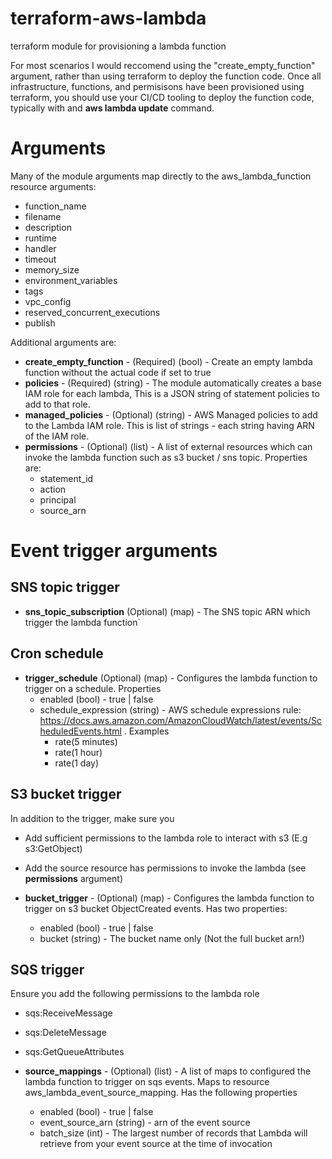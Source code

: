 # terraform-aws-lambda
terraform module for provisioning a lambda function 

For most scenarios I would reccomend using the "create_empty_function" argument, rather than using terraform to deploy the function code. Once all infrastructure, functions, and permisisons have been provisioned using terraform, you should use your CI/CD tooling to deploy the function code, typically with and **aws lambda update** command.


# Arguments
Many of the module arguments map directly to the aws_lambda_function resource arguments:
* function_name 
* filename
* description
* runtime
* handler
* timeout
* memory_size
* environment_variables
* tags
* vpc_config
* reserved_concurrent_executions
* publish

Additional arguments are:
* **create_empty_function** - (Required) (bool) - Create an empty lambda function without the actual code if set to true
* **policies** - (Required) (string) - The module automatically creates a base IAM role for each lambda, This is a JSON string of statement policies to add to that role.
* **managed_policies** - (Optional) (string) - AWS Managed policies to add to the Lambda IAM role. This is list of strings - each string having ARN of the IAM role.
* **permissions** - (Optional) (list) - A list of external resources which can invoke the lambda function such as s3 bucket / sns topic. Properties are:
  * statement_id
  * action
  * principal
  * source_arn


# Event trigger arguments

## SNS topic trigger
* **sns_topic_subscription** (Optional) (map) - The SNS topic ARN which trigger the lambda function`

## Cron schedule
* **trigger_schedule** (Optional) (map) - Configures the lambda function to trigger on a schedule. Properties
    * enabled (bool) - true | false
    * schedule_expression (string) - AWS schedule expressions rule: https://docs.aws.amazon.com/AmazonCloudWatch/latest/events/ScheduledEvents.html . Examples
        * rate(5 minutes)
        * rate(1 hour)
        * rate(1 day)


## S3 bucket trigger

In addition to the trigger, make sure you 
 * Add sufficient permissions to the lambda role to interact with s3 (E.g s3:GetObject)
 * Add the source resource has permissions to invoke the lambda (see **permissions** argument)

* **bucket_trigger** - (Optional) (map) - Configures the lambda function to trigger on s3 bucket ObjectCreated events. Has two properties:
    * enabled (bool) - true | false
    * bucket (string) - The bucket name only (Not the full bucket arn!)


## SQS trigger

Ensure you add the following permissions to the lambda role
* sqs:ReceiveMessage
* sqs:DeleteMessage
* sqs:GetQueueAttributes

* **source_mappings** - (Optional) (list) - A list of maps to configured the lambda function to trigger on sqs events. Maps to resource aws_lambda_event_source_mapping. Has the following properties
  * enabled (bool) - true | false
  * event_source_arn (string) - arn of the event source
  * batch_size (int) - The largest number of records that Lambda will retrieve from your event source at the time of invocation

